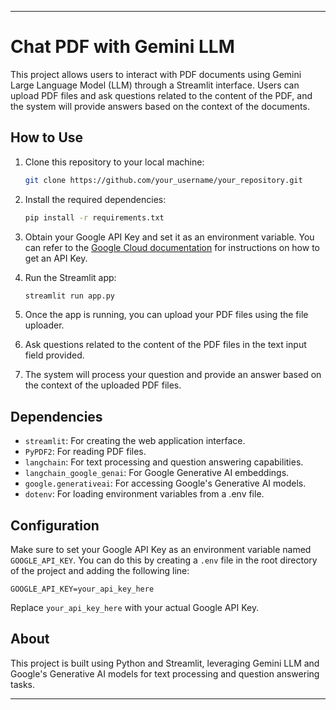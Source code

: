 

---

# Chat PDF with Gemini LLM

This project allows users to interact with PDF documents using Gemini Large Language Model (LLM) through a Streamlit interface. Users can upload PDF files and ask questions related to the content of the PDF, and the system will provide answers based on the context of the documents.

## How to Use

1. Clone this repository to your local machine:

   ```bash
   git clone https://github.com/your_username/your_repository.git
   ```

2. Install the required dependencies:

   ```bash
   pip install -r requirements.txt
   ```

3. Obtain your Google API Key and set it as an environment variable. You can refer to the [Google Cloud documentation](https://cloud.google.com/docs/authentication/api-keys) for instructions on how to get an API Key.

4. Run the Streamlit app:

   ```bash
   streamlit run app.py
   ```

5. Once the app is running, you can upload your PDF files using the file uploader.

6. Ask questions related to the content of the PDF files in the text input field provided.

7. The system will process your question and provide an answer based on the context of the uploaded PDF files.

## Dependencies

- `streamlit`: For creating the web application interface.
- `PyPDF2`: For reading PDF files.
- `langchain`: For text processing and question answering capabilities.
- `langchain_google_genai`: For Google Generative AI embeddings.
- `google.generativeai`: For accessing Google's Generative AI models.
- `dotenv`: For loading environment variables from a .env file.

## Configuration

Make sure to set your Google API Key as an environment variable named `GOOGLE_API_KEY`. You can do this by creating a `.env` file in the root directory of the project and adding the following line:

```
GOOGLE_API_KEY=your_api_key_here
```

Replace `your_api_key_here` with your actual Google API Key.

## About

This project is built using Python and Streamlit, leveraging Gemini LLM and Google's Generative AI models for text processing and question answering tasks.

---
